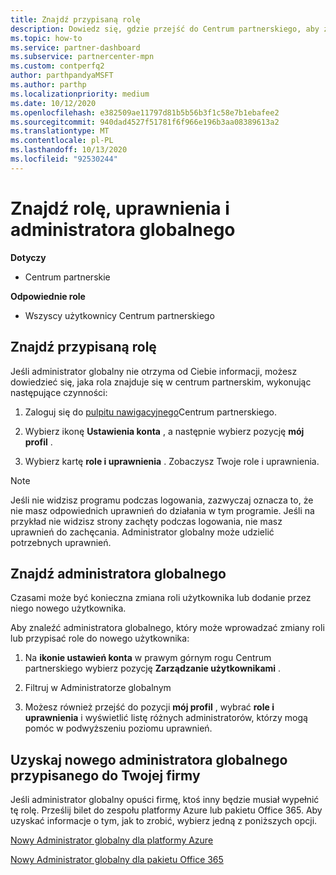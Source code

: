 ```yaml
---
title: Znajdź przypisaną rolę
description: Dowiedz się, gdzie przejść do Centrum partnerskiego, aby znaleźć rolę i uprawnienia.
ms.topic: how-to
ms.service: partner-dashboard
ms.subservice: partnercenter-mpn
ms.custom: contperfq2
author: parthpandyaMSFT
ms.author: parthp
ms.localizationpriority: medium
ms.date: 10/12/2020
ms.openlocfilehash: e382509ae11797d81b5b56b3f1c58e7b1ebafee2
ms.sourcegitcommit: 940dad4527f51781f6f966e196b3aa08389613a2
ms.translationtype: MT
ms.contentlocale: pl-PL
ms.lasthandoff: 10/13/2020
ms.locfileid: "92530244"
---
```

# <a name="find-your-role-your-permissions-and-your-global-admin"></a>Znajdź rolę, uprawnienia i administratora globalnego

**Dotyczy**
- Centrum partnerskie

**Odpowiednie role**

- Wszyscy użytkownicy Centrum partnerskiego

## <a name="find-the-role-youve-been-assigned"></a>Znajdź przypisaną rolę

Jeśli administrator globalny nie otrzyma od Ciebie informacji, możesz dowiedzieć się, jaka rola znajduje się w centrum partnerskim, wykonując następujące czynności:

1. Zaloguj się do [pulpitu nawigacyjnego](https://partner.microsoft.com/dashboard/home)Centrum partnerskiego.

1. Wybierz ikonę **Ustawienia konta** , a następnie wybierz pozycję **mój profil** .
 
1. Wybierz kartę **role i uprawnienia** . Zobaczysz Twoje role i uprawnienia.
 
>[!Note]
>Jeśli nie widzisz programu podczas logowania, zazwyczaj oznacza to, że nie masz odpowiednich uprawnień do działania w tym programie. Jeśli na przykład nie widzisz strony zachęty podczas logowania, nie masz uprawnień do zachęcania. Administrator globalny może udzielić potrzebnych uprawnień.

## <a name="find-your-global-admin"></a>Znajdź administratora globalnego

Czasami może być konieczna zmiana roli użytkownika lub dodanie przez niego nowego użytkownika.

Aby znaleźć administratora globalnego, który może wprowadzać zmiany roli lub przypisać role do nowego użytkownika: 

1. Na **ikonie ustawień konta** w prawym górnym rogu Centrum partnerskiego wybierz pozycję **Zarządzanie użytkownikami** .

1. Filtruj w Administratorze globalnym

1. Możesz również przejść do pozycji **mój profil** , wybrać **role i uprawnienia** i wyświetlić listę różnych administratorów, którzy mogą pomóc w podwyższeniu poziomu uprawnień. 


## <a name="get-a-new-global-admin-assigned-to-your-company"></a>Uzyskaj nowego administratora globalnego przypisanego do Twojej firmy

Jeśli administrator globalny opuści firmę, ktoś inny będzie musiał wypełnić tę rolę. Prześlij bilet do zespołu platformy Azure lub pakietu Office 365. Aby uzyskać informacje o tym, jak to zrobić, wybierz jedną z poniższych opcji.

[Nowy Administrator globalny dla platformy Azure](https://support.microsoft.com/help/4505981/what-to-do-if-the-only-admin-for-your-mpn-program-has-left-the-company)

[Nowy Administrator globalny dla pakietu Office 365](https://admin.microsoft.com/)

